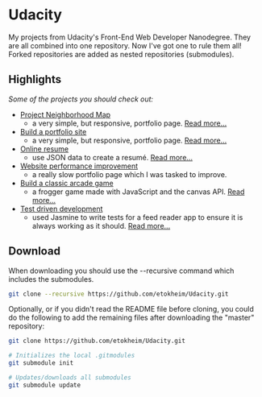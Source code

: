 # Udacity
My projects from Udacity's Front-End Web Developer Nanodegree. They are all combined into one repository. Now I've got one to rule them all! Forked repositories are added as nested repositories (submodules).

## Highlights
*Some of the projects you should check out:*
 - [Project Neighborhood Map](https://etokheim.github.io/Udacity/12%20Neighborhood%20Map/07%20Project%20-%20Neighborhood%20Map/Project-Neighborhood-Map/docs/)
   - a very simple, but responsive, portfolio page. [Read more...](https://github.com/etokheim/frontend-nanodegree-resume)
 - [Build a portfolio site](https://etokheim.github.io/Udacity/05%20Build%20a%20Portfolio%20Site/04%20Project%20-%20Build%20a%20Portfolio%20Site/Build-a-Portfolio-Site/)
   - a very simple, but responsive, portfolio page. [Read more...](https://github.com/etokheim/Build-a-Portfolio-Site)
 - [Online resume](https://etokheim.github.io/Udacity/06%20Online%20Resume/02%20Project%20-%20Javascript%20basics%20-%20Online%20Resume/master/index.html)
   - use JSON data to create a resumé. [Read more...](https://github.com/etokheim/frontend-nanodegree-resume)
 - [Website performance improvement](https://github.com/etokheim/frontend-nanodegree-mobile-portfolio)
   - a really slow portfolio page which I was tasked to improve.
 - [Build a classic arcade game](https://etokheim.github.io/Udacity/09%20Classic%20Arcade%20Game%20Clone/03%20Project%20-%20Classic%20Arcade%20Game%20-%20Ladybug/frontend-nanodegree-arcade-game/index.html)
   - a frogger game made with JavaScript and the canvas API. [Read more...](https://github.com/etokheim/frontend-nanodegree-arcade-game)
 - [Test driven development](https://etokheim.github.io/frontend-nanodegree-feedreader/)
   - used Jasmine to write tests for a feed reader app to ensure it is always working as it should. [Read more...](https://github.com/etokheim/frontend-nanodegree-feedreader)

## Download
When downloading you should use the --recursive command which includes the submodules.
```bash
git clone --recursive https://github.com/etokheim/Udacity.git
```

Optionally, or if you didn't read the README file before cloning, you could do the following to add the remaining files after downloading the "master" repository:
```bash
git clone https://github.com/etokheim/Udacity.git

# Initializes the local .gitmodules
git submodule init

# Updates/downloads all submodules
git submodule update
```
